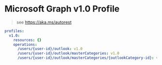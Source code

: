 # Microsoft Graph v1.0 Profile

> see https://aka.ms/autorest

``` yaml
profiles:
  v1.0:
    resources: {}
    operations:
      /users/{user-id}/outlook: v1.0
      /users/{user-id}/outlook/masterCategories: v1.0
      /users/{user-id}/outlook/masterCategories/{outlookCategory-id}: v1.0

```
